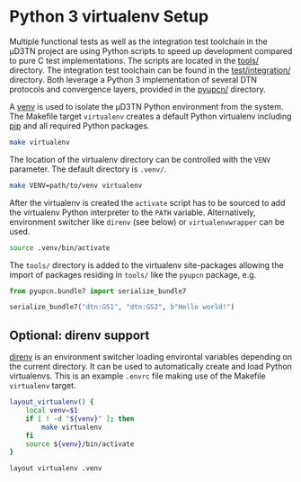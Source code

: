 # Python 3 virtualenv Setup

Multiple functional tests as well as the integration test toolchain in the µD3TN
project are using Python scripts to speed up development compared to pure C
test implementations. The scripts are located in the [tools/](tools/) directory.
The integration test toolchain can be found in the
[test/integration/](test/integration/) directory. Both leverage a Python 3
implementation of several DTN protocols and convergence layers, provided in the
[pyupcn/](pyupcn/) directory.

A [venv](https://docs.python.org/3/library/venv.html) is used to isolate the
µD3TN Python environment from the system. The Makefile target `virtualenv`
creates a default Python virtualenv including [pip](https://pip.pypa.io/) and
all required Python packages.

```bash
make virtualenv
```

The location of the virtualenv directory can be controlled with the `VENV`
parameter. The default directory is `.venv/`.

```bash
make VENV=path/to/venv virtualenv
```

After the virtualenv is created the `activate` script has to be sourced to add
the virtualenv Python interpreter to the `PATH` variable. Alternatively,
environment switcher like `direnv` (see below) or `virtualenvwrapper` can be
used.

```bash
source .venv/bin/activate
```

The `tools/` directory is added to the virtualenv site-packages allowing the
import of packages residing in `tools/` like the `pyupcn` package, e.g.

```python
from pyupcn.bundle7 import serialize_bundle7

serialize_bundle7("dtn:GS1", "dtn:GS2", b"Hello world!")
```

## Optional: direnv support

[direnv](https://direnv.net/) is an environment switcher loading environtal
variables depending on the current directory. It can be used to automatically
create and load Python virtualenvs. This is an example `.envrc` file making use
of the Makefile `virtualenv` target.

```bash
layout_virtualenv() {
    local venv=$1
    if [ ! -d "${venv}" ]; then
        make virtualenv
    fi
    source ${venv}/bin/activate
}

layout virtualenv .venv
```
